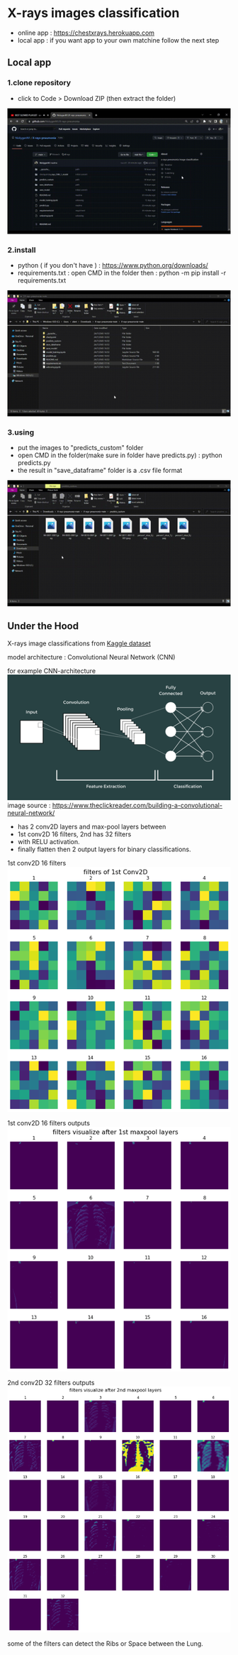# X-rays images classification
- online app : https://chestxrays.herokuapp.com
- local app : if you want app to your own matchine follow the next step

## Local app
### 1.clone repository 
- click to Code > Download ZIP (then extract the folder)

![](./images/1_Trim.gif)
### 2.install
- python ( if you don't have ) : https://www.python.org/downloads/
- requirements.txt : open CMD in the folder then : python -m pip install -r requirements.txt

![](./images/2_Trim.gif)
### 3.using
- put the images to "predicts_custom" folder
- open CMD in the folder(make sure in folder have predicts.py) : python predicts.py
- the result in "save_dataframe" folder is a .csv file format

![](./images/3_Trim.gif)

## Under the Hood
X-rays image classifications from [Kaggle dataset](https://www.kaggle.com/datasets/paultimothymooney/chest-xray-pneumonia)

model architecture : Convolutional Neural Network (CNN)

for example CNN-architecture
![](./images/cnn-architecture-1536x864.png)
image source : https://www.theclickreader.com/building-a-convolutional-neural-network/

- has 2 conv2D layers and max-pool layers between 
- 1st conv2D 16 filters, 2nd has 32 filters
- with RELU activation.
- finally flatten then 2 output layers for binary classifications.

1st conv2D 16 filters
![](./images/f1.png)

1st conv2D 16 filters outputs
![](./images/f1_o.png)

2nd conv2D 32 filters outputs
![](./images/f2_o.png)

some of the filters can detect the Ribs or Space between the Lung.